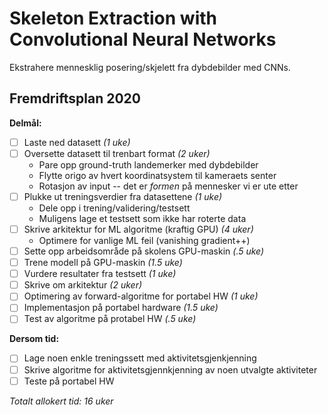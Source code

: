 Skeleton Extraction with Convolutional Neural Networks
======================================================

Ekstrahere mennesklig posering/skjelett fra dybdebilder med CNNs.


Fremdriftsplan 2020
-------------------

**Delmål:**
 - [ ] Laste ned datasett *(1 uke)*
 - [ ] Oversette datasett til trenbart format *(2 uker)*
   - Pare opp ground-truth landemerker med dybdebilder
   - Flytte origo av hvert koordinatsystem til kameraets senter
   - Rotasjon av input -- det er *formen* på mennesker vi er ute etter
 - [ ] Plukke ut treningsverdier fra datasettene *(1 uke)*
   - Dele opp i trening/validering/testsett
   - Muligens lage et testsett som ikke har roterte data
 - [ ] Skrive arkitektur for ML algoritme (kraftig GPU) *(4 uker)*
   - Optimere for vanlige ML feil (vanishing gradient++)
 - [ ] Sette opp arbeidsområde på skolens GPU-maskin *(.5 uke)*
 - [ ] Trene modell på GPU-maskin *(1.5 uke)*
 - [ ] Vurdere resultater fra testsett *(1 uke)*
 - [ ] Skrive om arkitektur *(2 uker)*
 - [ ] Optimering av forward-algoritme for portabel HW *(1 uke)*
 - [ ] Implementasjon på portabel hardware *(1.5 uke)*
 - [ ] Test av algoritme på protabel HW *(.5 uke)*
 
**Dersom tid:**
 - [ ] Lage noen enkle treningssett med aktivitetsgjenkjenning
 - [ ] Skrive algoritme for aktivitetsgjennkjenning av noen utvalgte aktiviteter
 - [ ] Teste på portabel HW

*Totalt allokert tid: 16 uker*
